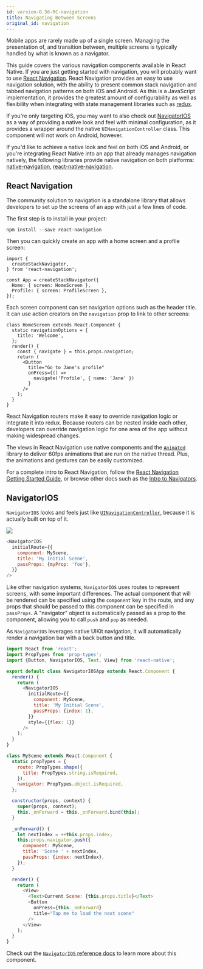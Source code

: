 ```yaml
---
id: version-0.56-RC-navigation
title: Navigating Between Screens
original_id: navigation
---
```


Mobile apps are rarely made up of a single screen. Managing the presentation of, and transition between, multiple screens is typically handled by what is known as a navigator.

This guide covers the various navigation components available in React Native. If you are just getting started with navigation, you will probably want to use [React Navigation](navigation.md#react-navigation). React Navigation provides an easy to use navigation solution, with the ability to present common stack navigation and tabbed navigation patterns on both iOS and Android. As this is a JavaScript implementation, it provides the greatest amount of configurability as well as flexibility when integrating with state management libraries such as [redux](https://reactnavigation.org/docs/redux-integration.html).

If you're only targeting iOS, you may want to also check out [NavigatorIOS](navigation.md#navigatorios) as a way of providing a native look and feel with minimal configuration, as it provides a wrapper around the native `UINavigationController` class. This component will not work on Android, however.

If you'd like to achieve a native look and feel on both iOS and Android, or you're integrating React Native into an app that already manages navigation natively, the following libraries provide native navigation on both platforms: [native-navigation](http://airbnb.io/native-navigation/), [react-native-navigation](https://github.com/wix/react-native-navigation).

## React Navigation

The community solution to navigation is a standalone library that allows developers to set up the screens of an app with just a few lines of code.

The first step is to install in your project:

```
npm install --save react-navigation
```

Then you can quickly create an app with a home screen and a profile screen:

```
import {
  createStackNavigator,
} from 'react-navigation';

const App = createStackNavigator({
  Home: { screen: HomeScreen },
  Profile: { screen: ProfileScreen },
});
```

Each screen component can set navigation options such as the header title. It can use action creators on the `navigation` prop to link to other screens:

```
class HomeScreen extends React.Component {
  static navigationOptions = {
    title: 'Welcome',
  };
  render() {
    const { navigate } = this.props.navigation;
    return (
      <Button
        title="Go to Jane's profile"
        onPress={() =>
          navigate('Profile', { name: 'Jane' })
        }
      />
    );
  }
}
```

React Navigation routers make it easy to override navigation logic or integrate it into redux. Because routers can be nested inside each other, developers can override navigation logic for one area of the app without making widespread changes.

The views in React Navigation use native components and the [`Animated`](animated.md) library to deliver 60fps animations that are run on the native thread. Plus, the animations and gestures can be easily customized.

For a complete intro to React Navigation, follow the [React Navigation Getting Started Guide](https://reactnavigation.org/docs/getting-started.html), or browse other docs such as the [Intro to Navigators](https://expo.io/@react-navigation/NavigationPlayground).

## NavigatorIOS

`NavigatorIOS` looks and feels just like [`UINavigationController`](https://developer.apple.com/library/ios/documentation/UIKit/Reference/UINavigationController_Class/), because it is actually built on top of it.

![](/react-native/docs/assets/NavigationStack-NavigatorIOS.gif)

```javascript
<NavigatorIOS
  initialRoute={{
    component: MyScene,
    title: 'My Initial Scene',
    passProps: {myProp: 'foo'},
  }}
/>
```

Like other navigation systems, `NavigatorIOS` uses routes to represent screens, with some important differences. The actual component that will be rendered can be specified using the `component` key in the route, and any props that should be passed to this component can be specified in `passProps`. A "navigator" object is automatically passed as a prop to the component, allowing you to call `push` and `pop` as needed.

As `NavigatorIOS` leverages native UIKit navigation, it will automatically render a navigation bar with a back button and title.

```javascript
import React from 'react';
import PropTypes from 'prop-types';
import {Button, NavigatorIOS, Text, View} from 'react-native';

export default class NavigatorIOSApp extends React.Component {
  render() {
    return (
      <NavigatorIOS
        initialRoute={{
          component: MyScene,
          title: 'My Initial Scene',
          passProps: {index: 1},
        }}
        style={{flex: 1}}
      />
    );
  }
}

class MyScene extends React.Component {
  static propTypes = {
    route: PropTypes.shape({
      title: PropTypes.string.isRequired,
    }),
    navigator: PropTypes.object.isRequired,
  };

  constructor(props, context) {
    super(props, context);
    this._onForward = this._onForward.bind(this);
  }

  _onForward() {
    let nextIndex = ++this.props.index;
    this.props.navigator.push({
      component: MyScene,
      title: 'Scene ' + nextIndex,
      passProps: {index: nextIndex},
    });
  }

  render() {
    return (
      <View>
        <Text>Current Scene: {this.props.title}</Text>
        <Button
          onPress={this._onForward}
          title="Tap me to load the next scene"
        />
      </View>
    );
  }
}
```

Check out the [`NavigatorIOS` reference docs](navigatorios.md) to learn more about this component.
